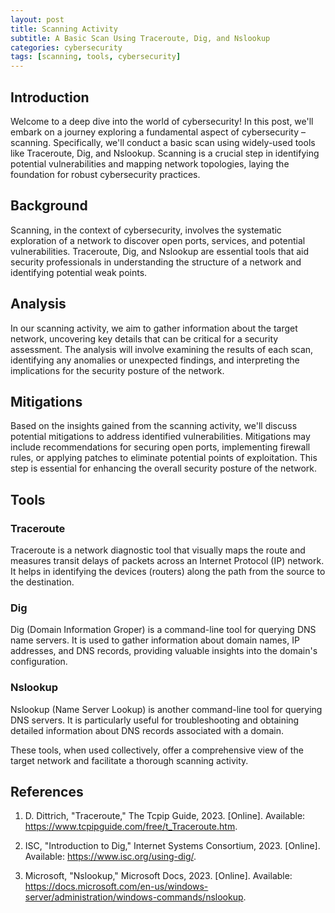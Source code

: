 ```yaml
---
layout: post
title: Scanning Activity
subtitle: A Basic Scan Using Traceroute, Dig, and Nslookup
categories: cybersecurity
tags: [scanning, tools, cybersecurity]
---
```


## Introduction

Welcome to a deep dive into the world of cybersecurity! In this post, we'll embark on a journey exploring a fundamental aspect of cybersecurity – scanning. Specifically, we'll conduct a basic scan using widely-used tools like Traceroute, Dig, and Nslookup. Scanning is a crucial step in identifying potential vulnerabilities and mapping network topologies, laying the foundation for robust cybersecurity practices.

## Background

Scanning, in the context of cybersecurity, involves the systematic exploration of a network to discover open ports, services, and potential vulnerabilities. Traceroute, Dig, and Nslookup are essential tools that aid security professionals in understanding the structure of a network and identifying potential weak points.

## Analysis

In our scanning activity, we aim to gather information about the target network, uncovering key details that can be critical for a security assessment. The analysis will involve examining the results of each scan, identifying any anomalies or unexpected findings, and interpreting the implications for the security posture of the network.

## Mitigations

Based on the insights gained from the scanning activity, we'll discuss potential mitigations to address identified vulnerabilities. Mitigations may include recommendations for securing open ports, implementing firewall rules, or applying patches to eliminate potential points of exploitation. This step is essential for enhancing the overall security posture of the network.

## Tools

### Traceroute

Traceroute is a network diagnostic tool that visually maps the route and measures transit delays of packets across an Internet Protocol (IP) network. It helps in identifying the devices (routers) along the path from the source to the destination.

### Dig

Dig (Domain Information Groper) is a command-line tool for querying DNS name servers. It is used to gather information about domain names, IP addresses, and DNS records, providing valuable insights into the domain's configuration.

### Nslookup

Nslookup (Name Server Lookup) is another command-line tool for querying DNS servers. It is particularly useful for troubleshooting and obtaining detailed information about DNS records associated with a domain.

These tools, when used collectively, offer a comprehensive view of the target network and facilitate a thorough scanning activity.

## References

1. D. Dittrich, "Traceroute," The Tcpip Guide, 2023. [Online]. Available: https://www.tcpipguide.com/free/t_Traceroute.htm.

2. ISC, "Introduction to Dig," Internet Systems Consortium, 2023. [Online]. Available: https://www.isc.org/using-dig/.

3. Microsoft, "Nslookup," Microsoft Docs, 2023. [Online]. Available: https://docs.microsoft.com/en-us/windows-server/administration/windows-commands/nslookup.
